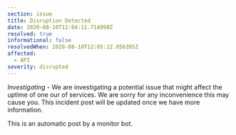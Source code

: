 ```yaml
---
section: issue
title: Disruption Detected
date: 2020-08-10T12:04:11.714998Z
resolved: true
informational: false
resolvedWhen: 2020-08-10T12:05:12.056395Z
affected:
  - API
severity: disrupted
---
```

*Investigating* - We are investigating a potential issue that might affect the uptime of one our of services. We are sorry for any inconvenience this may cause you. This incident post will be updated once we have more information.

This is an automatic post by a monitor bot.
        
